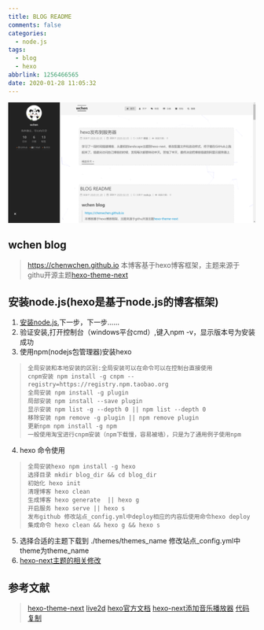 ```yaml
---
title: BLOG README
comments: false
categories:
  - node.js
tags:
  - blog
  - hexo
abbrlink: 1256466565
date: 2020-01-28 11:05:32
---
```

![wchen-blog](/images/wchen-blog.png)

## wchen blog
> https://chenwchen.github.io
> 本博客基于hexo博客框架，主题来源于githu开源主题[hexo-theme-next](https://github.com/iissnan/hexo-theme-next)
<!-- more -->
## 安装node.js(hexo是基于node.js的博客框架)

1. [安装node.js](https://nodejs.org/zh-cn/),下一步，下一步......
2. 验证安装,打开控制台（windows平台cmd）,键入npm -v，显示版本号为安装成功
3. 使用npm(nodejs包管理器)安装hexo

>```
> 全局安装和本地安装的区别:全局安装可以在命令可以在控制台直接使用
> cnpm安装 npm install -g cnpm --registry=https://registry.npm.taobao.org
> 全局安装 npm install -g plugin 
> 局部安装 npm install --save plugin
> 显示安装 npm list -g --depth 0 || npm list --depth 0
> 移除安装 npm remove -g plugin || npm remove plugin
> 更新npm npm install -g npm
> 一般使用淘宝进行cnpm安装（npm下载慢，容易被墙），只是为了通用例子使用npm
>```

4. hexo 命令使用

>``` 
> 全局安装hexo npm install -g hexo
> 选择目录 mkdir blog_dir && cd blog_dir
> 初始化 hexo init
> 清理博客 hexo clean 
> 生成博客 hexo generate  || hexo g
> 开启服务 hexo serve || hexo s
> 发布github 修改站点_config.yml中deploy相应的内容后使用命令hexo deploy
> 集成命令 hexo clean && hexo g && hexo s
>```

5. 选择合适的主题下载到 ./themes/themes_name 修改站点_config.yml中theme为theme_name
6. [hexo-next主题的相关修改](https://theme-next.iissnan.com/getting-started.html)

## 参考文献
> [hexo-theme-next](https://github.com/iissnan/hexo-theme-next)
> [live2d](https://github.com/xiazeyu/live2d-widget-models)
> [hexo官方文档](https://theme-next.iissnan.com/getting-started.htm)
> [hexo-next添加音乐播放器](https://yfzhou.coding.me/2018/08/08/Hexo-Next%E6%90%AD%E5%BB%BA%E4%B8%AA%E4%BA%BA%E5%8D%9A%E5%AE%A2%EF%BC%88%E6%B7%BB%E5%8A%A0%E7%BD%91%E9%A1%B5%E9%9F%B3%E4%B9%90%E6%92%AD%E6%94%BE%E5%99%A8%E5%8A%9F%E8%83%BD%EF%BC%89/)
> [代码复制](https://yfzhou.coding.me/2018/08/27/Hexo-Next%E6%90%AD%E5%BB%BA%E4%B8%AA%E4%BA%BA%E5%8D%9A%E5%AE%A2%EF%BC%88%E4%BB%A3%E7%A0%81%E5%9D%97%E5%A4%8D%E5%88%B6%E5%8A%9F%E8%83%BD%EF%BC%89/)